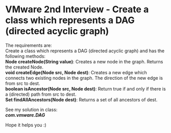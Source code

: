 # VMware 2nd Interview - Create a class which represents a DAG (directed acyclic graph)

The requirements are:  
Create a class which represents a DAG (directed acyclic graph) and has the following methods:  
**Node createNode(String value)**: Creates a new node in the graph. Returns the created Node.  
**void createEdge(Node src, Node dest)**: Creates a new edge which connects two existing nodes in the graph. The direction of the new edge is from src to dest.  
**boolean isAncestor(Node src, Node dest)**: Return true if and only if there is a (directed) path from src to dest.  
**Set<Node> findAllAncestors(Node dest)**: Returns a set of all ancestors of dest.  

See my solution in class:  
***com.vmware.DAG***

Hope it helps you :)  
